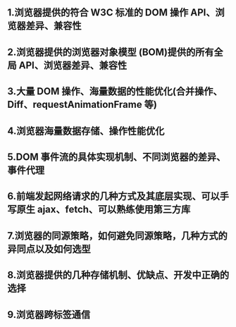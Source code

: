 ## 1.浏览器提供的符合 W3C 标准的 DOM 操作 API、浏览器差异、兼容性

## 2.浏览器提供的浏览器对象模型 (BOM)提供的所有全局 API、浏览器差异、兼容性

## 3.大量 DOM 操作、海量数据的性能优化(合并操作、Diff、requestAnimationFrame 等)

## 4.浏览器海量数据存储、操作性能优化

## 5.DOM 事件流的具体实现机制、不同浏览器的差异、事件代理

## 6.前端发起网络请求的几种方式及其底层实现、可以手写原生 ajax、fetch、可以熟练使用第三方库

## 7.浏览器的同源策略，如何避免同源策略，几种方式的异同点以及如何选型

## 8.浏览器提供的几种存储机制、优缺点、开发中正确的选择

## 9.浏览器跨标签通信
